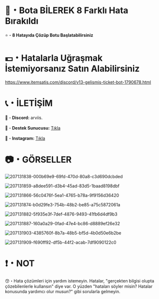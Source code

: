 # 🤖・Bota BİLEREK 8 Farklı Hata Bırakıldı
⭐・**8 Hatayıda Çözüp Botu Başlatabilirsiniz**
# 
#

# 💵・Hatalarla Uğraşmak İstemiyorsanız Satın Alabilirsiniz
https://www.itemsatis.com/discord/v13-gelismis-ticket-bot-1790678.html
# 
#

# 📞・İLETİŞİM
💙・**Discord:** arviis.

🔗・**Destek Sunucusu:** [Tıkla](https://discord.gg/3AfAFE5qYg)

💜・**Instagram:** [Tıkla](https://www.instagram.com/al.kann0/)
#
#

# 📷・GÖRSELLER
![207131838-000b69e9-69fd-470d-80a8-c3d690dcbded](https://github.com/user-attachments/assets/9b0a07da-805f-4703-9aaf-ba6b2e43284d)

![207131859-a8dee591-d3b4-45ad-83d5-1baad8198dbf](https://github.com/user-attachments/assets/dd9c2d45-b210-4a2d-b8fe-d10f690e3281)

![207131866-56c0476f-5ea1-4765-b78a-9f9156d36420](https://github.com/user-attachments/assets/16815110-9d3b-48ad-a13c-e7a708e2044d)

![207131874-b0d29fe3-754b-48b2-be85-a75c5872061a](https://github.com/user-attachments/assets/dff100c3-50b6-4b29-bc46-3da315380b49)

![207131882-5f935e3f-7def-4876-9493-41fb6d4df9b3](https://github.com/user-attachments/assets/06b80e8e-235e-4dc4-aa49-43be39d0bee5)

![207131887-160a0a29-0fad-47e4-bc86-d8889ef26e32](https://github.com/user-attachments/assets/42eac444-4376-40d7-8f8e-630392956cab)

![207131903-4385760f-8b7a-48b5-bf5d-4b0d50e6b2be](https://github.com/user-attachments/assets/77a9fc69-6861-4c7f-b2c6-4fa038fa3420)

![207131909-f690ff92-df5b-44f2-acab-7df9090122c0](https://github.com/user-attachments/assets/613480fc-73bd-495f-b54a-d891a255831d)

# ❗・NOT
😙・Hata çözümleri için yardım istemeyin. Hatalar, "gerçekten bilgisi olupta çözebilenlerle kullansın" diye var. O yüzden "hataları söyler misin? Hatalar konusunda yardımcı olur musun?" gibi sorularla gelmeyin.

